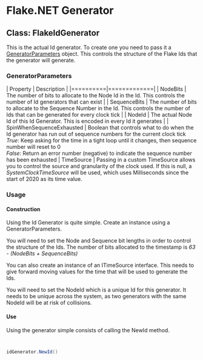 ﻿# Flake.NET Generator



## Class: FlakeIdGenerator

This is the actual Id generator. To create one you need to pass it a [GeneratorParameters](generatorparameters.md) object.
This controls the structure of the Flake Ids that the generator will generate.

### GeneratorParameters

| Property | Description |
|==========|=============|
| NodeBits | The number of bits to allocate to the Node Id in the Id. This controls the number of Id generators that can exist |
| SequenceBits | The number of bits to allocate to the Sequence Number in the Id. This controls the number of Ids that can be generated for every clock tick |
| NodeId | The actual Node Id of this Id Generator. This is encoded in every Id it generates |
| SpinWhenSequenceExhausted | Boolean that controls what to do when the Id generator has run out of sequence numbers for the current clock tick <br> *True*: Keep asking for the time in a tight loop until it changes, then sequence number will reset to 0 <br> *False*: Return an error number (negative) to indicate the sequence number has been exhausted
| TimeSource | Passing in a custom TimeSource allows you to control the source and granularity of the clock used. If this is null, a *SystemClockTimeSource* will be used, which uses Milliseconds since the start of 2020 as its time value.

### Usage

#### Construction

Using the Id Generator is quite simple. Create an instance using a GeneratorParameters. 

You will need to set the Node and Sequence bit lengths in order to control the structure of the Ids.
The number of bits allocated to the timestamp is *63 - (NodeBits + SequenceBits)*

You can also create an instance of an ITimeSource interface. 
This needs to give forward moving values for the time that will be used to generate the Ids.

You will need to set the NodeId which is a unique Id for this generator. 
It needs to be unique across the system, as two generators with the same NodeId will be at risk of collisions.

#### Use

Using the generator simple consists of calling the NewId method.

``` csharp


idGenerator.NewId()
```